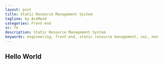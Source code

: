 ```yaml
---
layout: post
title: Static Resource Management System
tagline: by AceMood
categories: Front-end
sc: fe
description: Static Resource Management System
keywords: engineering, front-end, static resource management, soi, neo-core
---
```


## Hello World


